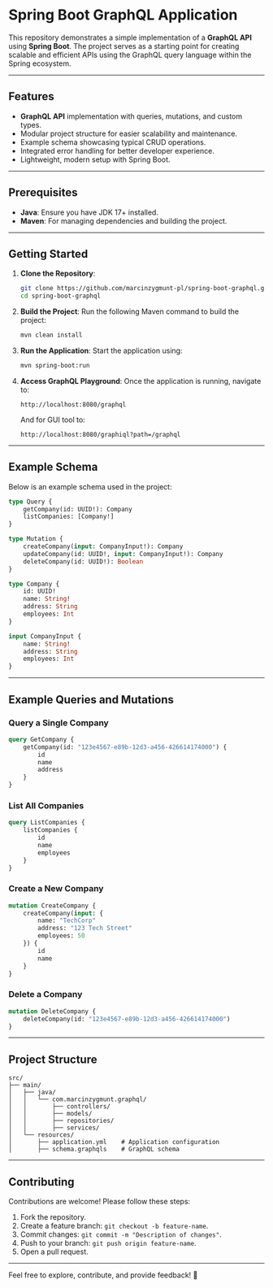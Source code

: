 
# Spring Boot GraphQL Application

This repository demonstrates a simple implementation of a **GraphQL API** using **Spring Boot**. The project serves as a starting point for creating scalable and efficient APIs using the GraphQL query language within the Spring ecosystem.

---

## Features

- **GraphQL API** implementation with queries, mutations, and custom types.
- Modular project structure for easier scalability and maintenance.
- Example schema showcasing typical CRUD operations.
- Integrated error handling for better developer experience.
- Lightweight, modern setup with Spring Boot.

---

## Prerequisites

- **Java**: Ensure you have JDK 17+ installed.
- **Maven**: For managing dependencies and building the project.

---

## Getting Started

1. **Clone the Repository**:
   ```bash
   git clone https://github.com/marcinzygmunt-pl/spring-boot-graphql.git
   cd spring-boot-graphql
   ```

2. **Build the Project**:
   Run the following Maven command to build the project:
   ```bash
   mvn clean install
   ```

3. **Run the Application**:
   Start the application using:
   ```bash
   mvn spring-boot:run
   ```

4. **Access GraphQL Playground**:
   Once the application is running, navigate to:
   ```
   http://localhost:8080/graphql
   ```
    And for GUI tool to:
    ```
   http://localhost:8080/graphiql?path=/graphql
   ``` 

---

## Example Schema

Below is an example schema used in the project:

```graphql
type Query {
    getCompany(id: UUID!): Company
    listCompanies: [Company!]
}

type Mutation {
    createCompany(input: CompanyInput!): Company
    updateCompany(id: UUID!, input: CompanyInput!): Company
    deleteCompany(id: UUID!): Boolean
}

type Company {
    id: UUID!
    name: String!
    address: String
    employees: Int
}

input CompanyInput {
    name: String!
    address: String
    employees: Int
}
```

---

## Example Queries and Mutations

### Query a Single Company
```graphql
query GetCompany {
    getCompany(id: "123e4567-e89b-12d3-a456-426614174000") {
        id
        name
        address
    }
}
```

### List All Companies
```graphql
query ListCompanies {
    listCompanies {
        id
        name
        employees
    }
}
```

### Create a New Company
```graphql
mutation CreateCompany {
    createCompany(input: {
        name: "TechCorp"
        address: "123 Tech Street"
        employees: 50
    }) {
        id
        name
    }
}
```

### Delete a Company
```graphql
mutation DeleteCompany {
    deleteCompany(id: "123e4567-e89b-12d3-a456-426614174000")
}
```

---

## Project Structure

```
src/
├── main/
│   ├── java/
│   │   └── com.marcinzygmunt.graphql/
│   │       ├── controllers/
│   │       ├── models/
│   │       ├── repositories/
│   │       ├── services/
│   └── resources/
│       ├── application.yml    # Application configuration
│       ├── schema.graphqls    # GraphQL schema
```

---

## Contributing

Contributions are welcome! Please follow these steps:
1. Fork the repository.
2. Create a feature branch: `git checkout -b feature-name`.
3. Commit changes: `git commit -m "Description of changes"`.
4. Push to your branch: `git push origin feature-name`.
5. Open a pull request.

---


Feel free to explore, contribute, and provide feedback! 🚀
